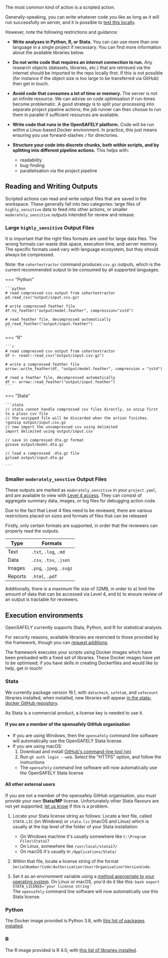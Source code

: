 The most common kind of action is a scripted action.

Generally-speaking, you can write whatever code you like as long as it will run successfully on server, and it is possible to [test this locally](actions-pipelines.md#running-your-code-locally).

However, note the following restrictions and guidance:

* **Write analyses in Python, R, or Stata.**
You can can use more than one language in a single project if necessary.  You can find more information about the available libraries below.

* **Do not write code that requires an internet connection to run.**
Any research objects (datasets, libraries, etc.) that are retrieved via the internet should be imported to the repo locally first.
If this is not possible (for instance if the object size is too large to be transferred via GitHub) then get in touch.

* **Avoid code that consumes a lot of time or memory.** The server is not an infinite resource. We can advise on code optimisation if run-times become problematic.  A good strategy is to split your processing into separate project pipeline actions; the job runner can then choose to run them in parallel if sufficient resources are available.

* **Write code that runs in the OpenSAFELY platform.**
Code will be run within a Linux-based Docker environment. In practice, this just means ensuring you use forward-slashes `/` for directories.

* **Structure your code into discrete chunks, both within scripts, and by splitting into different pipeline actions.**
This helps with:
	* readability
	* bug-finding
	* parallelisation via the project pipeline


## Reading and Writing Outputs

Scripted actions can read and write output files that are saved in the workspace. These generally fall into two categories: large files of `highly_sensitive` data to feed into other actions, or smaller `moderately_sensitive` outputs intended for review and release.


### Large `highly_sensitive` Output Files

It is important that the right files formats are used for large data files. The wrong formats can waste disk space, execution time, and server memory. The specific formats used vary with language ecosystem, but they should always be compressed.

Note: the `cohortextractor` command produces `csv.gz` outputs, which is the current recommended output to be consumed by all supported languages.


=== "Python"

    ```python
    # read compressed csv output from cohortextractor
    pd.read_csv("output/input.csv.gz)

    # write compressed feather file
    df.to_feather("output/model.feather", compression="zstd")

    # read feather file, decompressed automatically
    pd.read_feather("output/input.feather")
    ```

=== "R"

    ```r
    # read compressed csv output from cohortextractor
    df <- readr::read_csv("output/input.csv.gz")

    # write a compressed feather file
    arrow::write_feather(df, "output/model.feather", compression = "zstd")

    # read a feather file, decompressed automatically
    df <- arrow::read_feather("output/input.feather")
    ```

=== "Stata"

    ```stata
    // stata cannot handle compressed csv files directly, so unzip first to a plain csv file
    // the unzipped file will be discarded when the action finishes.
    !gunzip output/input.csv.gz
    // now import the uncompressed csv using delimited
    import delimited using output/input.csv

    // save in compressed dta.gz format
    gzsave output/model.dta.gz

    // load a compressed .dta.gz file
    gzload output/input.dta.gz

    ```

### Smaller `moderately_senstive` Output Files

These outputs are marked as `moderately_sensitive` in your `project.yaml`, and are available to view with [Level 4 access](level-4-server.md). They can consist of aggregate summary data, images, or log files for debugging action code.

Due to the fact that Level 4 files need to be reviewed, there are various restrictions placed on sizes and formats of files that can be released

Firstly, only certain formats are supported, in order that the reviewers can properly read the outputs.

| Type | Formats |
| --- | --- |
| Text |  `.txt`, `.log`, `.md` |
| Data | `.csv`, `.tsv`, `.json` |
| Images | `.png`, `.jpeg`, `.svgz` |
| Reports | `.html`, `.pdf` |


Additionally, there is a maximum file size of 32MB, in order to a) limit the amount of data that can be accessed via Level 4, and b) to ensure review of an output is tractable for reviewers.



## Execution environments

OpenSAFELY currently supports Stata, Python, and R for statistical analysis.

For security reasons, available libraries are restricted to those provided by the framework, though you can [request additions](requesting-libraries.md).

The framework executes your scripts using Docker images which have been preloaded with a fixed set of libraries.
These Docker images have yet to be optimised; if you have skills in creating Dockerfiles and would like to help, get in touch!

### Stata

We currently package version 16.1, with `datacheck`, `safetab`, and `safecount` libraries installed; when installed, new libraries will appear [in the stata-docker GitHub repository](https://github.com/opensafely-core/stata-docker/tree/master/libraries).

As Stata is a commercial product, a license key is needed to use it. 

#### If you are a member of the opensafely GitHub organisation
* If you are using Windows, then the `opensafely` command line software will
automatically use the OpenSAFELY Stata license. 
* If you are using macOS:
   1. Download and install [GitHub's command-line tool (`gh`)](https://cli.github.com/)
   2. Run `gh auth login --web`. Select the "HTTPS" option, and follow the instructions
  * The `opensafely` command line software will now automatically use the OpenSAFELY Stata license

#### All other external users

If you are not a member of the opensafely GitHub organisation, you must provide your own **Stata/MP** license. Unfortunately other Stata flavours are not yet supported; [let us know](how-to-get-help.md) if this is a problem.

1. Locate your Stata license string as follows:
   Locate a text file, called `STATA.LIC` (on Windows) or `stata.lic` (macOS and Linux) which is usually at the top level of the folder of your Stata installation:

    * On Windows machine it's usually somewhere like `C:\Program Files\Stata17`
    * On Linux, somewhere like `/usr/local/stata17/`
    * On macOS it's usually in `/Applications/Stata/`
2. Within that file, locate a license string of the format `SerialNumber!Code!Authorization!User!Organisation!VersionCode`. 
3. Set it as an environment variable using a [method appropriate to your operating system](https://chlee.co/how-to-setup-environment-variables-for-windows-mac-and-linux/). On Linux or macOS, you'd do it like this:
        ```bash
        export STATA_LICENSE='your license string'
        ```  
The `opensafely` command line software will now automatically use this Stata license.  


### Python

The Docker image provided is Python 3.8, with [this list of packages installed](https://github.com/opensafely-core/python-docker/blob/main/requirements.txt).

### R

The R image provided is R 4.0, with [this list of libraries installed](https://github.com/opensafely-core/r-docker/blob/master/packages.csv).
